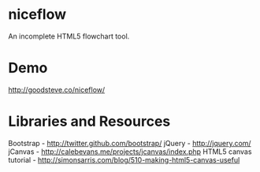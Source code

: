 niceflow
========

An incomplete HTML5 flowchart tool.



Demo
====
http://goodsteve.co/niceflow/



Libraries and Resources
=======================

Bootstrap - http://twitter.github.com/bootstrap/
jQuery - http://jquery.com/
jCanvas - http://calebevans.me/projects/jcanvas/index.php
HTML5 canvas tutorial - http://simonsarris.com/blog/510-making-html5-canvas-useful


